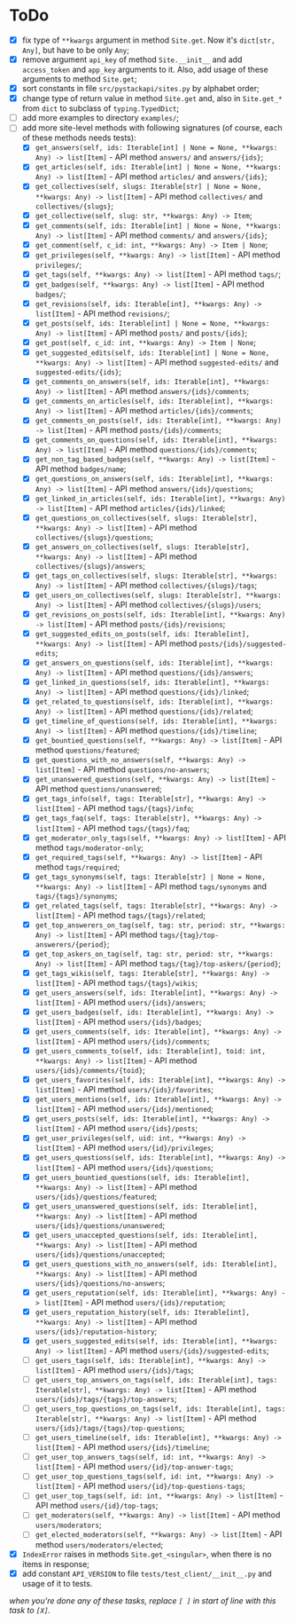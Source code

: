 # ToDo

 + [X] fix type of `**kwargs` argument in method `Site.get`. Now it's `dict[str, Any]`, but have to be only `Any`;
 + [X] remove argument `api_key` of method `Site.__init__` and add `access_token` and `app_key` arguments to it. Also, add  usage of these arguments to method `Site.get`;
 + [X] sort constants in file `src/pystackapi/sites.py` by alphabet order;
 + [X] change type of return value in method `Site.get` and, also in `Site.get_*` from `dict` to subclass of `typing.TypedDict`;
 + [ ] add more examples to directory `examples/`;
 + [ ] add more site-level methods with following signatures (of course, each of these methods needs tests):
   + [X] `get_answers(self, ids: Iterable[int] | None = None, **kwargs: Any) -> list[Item]` - API method `answers/` and `answers/{ids}`;
   + [X] `get_articles(self, ids: Iterable[int] | None = None, **kwargs: Any) -> list[Item]` - API method `articles/` and `answers/{ids}`;
   + [X] `get_collectives(self, slugs: Iterable[str] | None = None, **kwargs: Any) -> list[Item]` - API method `collectives/` and `collectives/{slugs}`;
   + [X] `get_collective(self, slug: str, **kwargs: Any) -> Item`;
   + [X] `get_comments(self, ids: Iterable[int] | None = None, **kwargs: Any) -> list[Item]` - API method `comments/` and `answers/{ids}`;
   + [X] `get_comment(self, c_id: int, **kwargs: Any) -> Item | None`;
   + [X] `get_privileges(self, **kwargs: Any) -> list[Item]` - API method `privileges/`;
   + [X] `get_tags(self, **kwargs: Any) -> list[Item]` - API method `tags/`;
   + [X] `get_badges(self, **kwargs: Any) -> list[Item]` - API method `badges/`;
   + [X] `get_revisions(self, ids: Iterable[int], **kwargs: Any) -> list[Item]` - API method `revisions/`;
   + [X] `get_posts(self, ids: Iterable[int] | None = None, **kwargs: Any) -> list[Item]` - API method `posts/` and `posts/{ids}`;
   + [X] `get_post(self, c_id: int, **kwargs: Any) -> Item | None`;
   + [X] `get_suggested_edits(self, ids: Iterable[int] | None = None, **kwargs: Any) -> list[Item]` - API method `suggested-edits/` and `suggested-edits/{ids}`;
   + [X] `get_comments_on_answers(self, ids: Iterable[int], **kwargs: Any) -> list[Item]` - API method `answers/{ids}/comments`;
   + [X] `get_comments_on_articles(self, ids: Iterable[int], **kwargs: Any) -> list[Item]` - API method `articles/{ids}/comments`;
   + [X] `get_comments_on_posts(self, ids: Iterable[int], **kwargs: Any) -> list[Item]` - API method `posts/{ids}/comments`;
   + [X] `get_comments_on_questions(self, ids: Iterable[int], **kwargs: Any) -> list[Item]` - API method `questions/{ids}/comments`;
   + [X] `get_non_tag_based_badges(self, **kwargs: Any) -> list[Item]` - API method `badges/name`;
   + [X] `get_questions_on_answers(self, ids: Iterable[int], **kwargs: Any) -> list[Item]` - API method `answers/{ids}/questions`;
   + [X] `get_linked_in_articles(self, ids: Iterable[int], **kwargs: Any) -> list[Item]` - API method `articles/{ids}/linked`;
   + [X] `get_questions_on_collectives(self, slugs: Iterable[str], **kwargs: Any) -> list[Item]` - API method `collectives/{slugs}/questions`;
   + [X] `get_answers_on_collectives(self, slugs: Iterable[str], **kwargs: Any) -> list[Item]` - API method `collectives/{slugs}/answers`;
   + [X] `get_tags_on_collectives(self, slugs: Iterable[str], **kwargs: Any) -> list[Item]` - API method `collectives/{slugs}/tags`;
   + [X] `get_users_on_collectives(self, slugs: Iterable[str], **kwargs: Any) -> list[Item]` - API method `collectives/{slugs}/users`;
   + [X] `get_revisions_on_posts(self, ids: Iterable[int], **kwargs: Any) -> list[Item]` - API method `posts/{ids}/revisions`;
   + [X] `get_suggested_edits_on_posts(self, ids: Iterable[int], **kwargs: Any) -> list[Item]` - API method `posts/{ids}/suggested-edits`;
   + [X] `get_answers_on_questions(self, ids: Iterable[int], **kwargs: Any) -> list[Item]` - API method `questions/{ids}/answers`;
   + [X] `get_linked_in_questions(self, ids: Iterable[int], **kwargs: Any) -> list[Item]` - API method `questions/{ids}/linked`;
   + [X] `get_related_to_questions(self, ids: Iterable[int], **kwargs: Any) -> list[Item]` - API method `questions/{ids}/related`;
   + [X] `get_timeline_of_questions(self, ids: Iterable[int], **kwargs: Any) -> list[Item]` - API method `questions/{ids}/timeline`;
   + [X] `get_bountied_questions(self, **kwargs: Any) -> list[Item]` - API method `questions/featured`;
   + [X] `get_questions_with_no_answers(self, **kwargs: Any) -> list[Item]` - API method `questions/no-answers`;
   + [X] `get_unanswered_questions(self, **kwargs: Any) -> list[Item]` - API method `questions/unanswered`;
   + [X] `get_tags_info(self, tags: Iterable[str], **kwargs: Any) -> list[Item]` - API method `tags/{tags}/info`;
   + [X] `get_tags_faq(self, tags: Iterable[str], **kwargs: Any) -> list[Item]` - API method `tags/{tags}/faq`;
   + [X] `get_moderator_only_tags(self, **kwargs: Any) -> list[Item]` - API method `tags/moderator-only`;
   + [X] `get_required_tags(self, **kwargs: Any) -> list[Item]` - API method `tags/required`;
   + [X] `get_tags_synonyms(self, tags: Iterable[str] | None = None, **kwargs: Any) -> list[Item]` - API method `tags/synonyms` and `tags/{tags}/synonyms`;
   + [X] `get_related_tags(self, tags: Iterable[str], **kwargs: Any) -> list[Item]` - API method `tags/{tags}/related`;
   + [X] `get_top_answerers_on_tag(self, tag: str, period: str, **kwargs: Any) -> list[Item]` - API method `tags/{tag}/top-answerers/{period}`;
   + [X] `get_top_askers_on_tag(self, tag: str, period: str, **kwargs: Any) -> list[Item]` - API method `tags/{tag}/top-askers/{period}`;
   + [X] `get_tags_wikis(self, tags: Iterable[str], **kwargs: Any) -> list[Item]` - API method `tags/{tags}/wikis`;
   + [X] `get_users_answers(self, ids: Iterable[int], **kwargs: Any) -> list[Item]` - API method `users/{ids}/answers`;
   + [X] `get_users_badges(self, ids: Iterable[int], **kwargs: Any) -> list[Item]` - API method `users/{ids}/badges`;
   + [X] `get_users_comments(self, ids: Iterable[int], **kwargs: Any) -> list[Item]` - API method `users/{ids}/comments`;
   + [X] `get_users_comments_to(self, ids: Iterable[int], toid: int, **kwargs: Any) -> list[Item]` - API method `users/{ids}/comments/{toid}`;
   + [X] `get_users_favorites(self, ids: Iterable[int], **kwargs: Any) -> list[Item]` - API method `users/{ids}/favorites`;
   + [X] `get_users_mentions(self, ids: Iterable[int], **kwargs: Any) -> list[Item]` - API method `users/{ids}/mentioned`;
   + [X] `get_users_posts(self, ids: Iterable[int], **kwargs: Any) -> list[Item]` - API method `users/{ids}/posts`;
   + [X] `get_user_privileges(self, uid: int, **kwargs: Any) -> list[Item]` - API method `users/{id}/privileges`;
   + [X] `get_users_questions(self, ids: Iterable[int], **kwargs: Any) -> list[Item]` - API method `users/{ids}/questions`;
   + [X] `get_users_bountied_questions(self, ids: Iterable[int], **kwargs: Any) -> list[Item]` - API method `users/{ids}/questions/featured`;
   + [X] `get_users_unanswered_questions(self, ids: Iterable[int], **kwargs: Any) -> list[Item]` - API method `users/{ids}/questions/unanswered`;
   + [X] `get_users_unaccepted_questions(self, ids: Iterable[int], **kwargs: Any) -> list[Item]` - API method `users/{ids}/questions/unaccepted`;
   + [X] `get_users_questions_with_no_answers(self, ids: Iterable[int], **kwargs: Any) -> list[Item]` - API method `users/{ids}/questions/no-answers`;
   + [X] `get_users_reputation(self, ids: Iterable[int], **kwargs: Any) -> list[Item]` - API method `users/{ids}/reputation`;
   + [X] `get_users_reputation_history(self, ids: Iterable[int], **kwargs: Any) -> list[Item]` - API method `users/{ids}/reputation-history`;
   + [X] `get_users_suggested_edits(self, ids: Iterable[int], **kwargs: Any) -> list[Item]` - API method `users/{ids}/suggested-edits`;
   + [ ] `get_users_tags(self, ids: Iterable[int], **kwargs: Any) -> list[Item]` - API method `users/{ids}/tags`;
   + [ ] `get_users_top_answers_on_tags(self, ids: Iterable[int], tags: Iterable[str], **kwargs: Any) -> list[Item]` - API method `users/{ids}/tags/{tags}/top-answers`;
   + [ ] `get_users_top_questions_on_tags(self, ids: Iterable[int], tags: Iterable[str], **kwargs: Any) -> list[Item]` - API method `users/{ids}/tags/{tags}/top-questions`;
   + [ ] `get_users_timeline(self, ids: Iterable[int], **kwargs: Any) -> list[Item]` - API method `users/{ids}/timeline`;
   + [ ] `get_user_top_answers_tags(self, id: int, **kwargs: Any) -> list[Item]` - API method `users/{id}/top-answer-tags`;
   + [ ] `get_user_top_questions_tags(self, id: int, **kwargs: Any) -> list[Item]` - API method `users/{id}/top-questions-tags`;
   + [ ] `get_user_top_tags(self, id: int, **kwargs: Any) -> list[Item]` - API method `users/{id}/top-tags`;
   + [ ] `get_moderators(self, **kwargs: Any) -> list[Item]` - API method `users/moderators`;
   + [ ] `get_elected_moderators(self, **kwargs: Any) -> list[Item]` - API method `users/moderators/elected`;
 + [X] `IndexError` raises in methods `Site.get_<singular>`, when there is no items in response;
 + [X] add constant `API_VERSION` to file `tests/test_client/__init__.py` and usage of it to tests.

*when you're done any of these tasks, replace `[ ]` in start of line with this task to `[X]`.*
